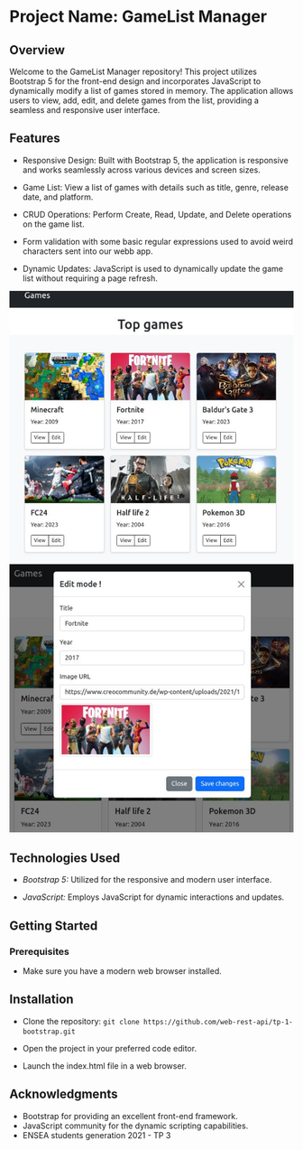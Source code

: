 # Project Name: GameList Manager

## Overview

Welcome to the GameList Manager repository! This project utilizes Bootstrap 5 for the front-end design and incorporates JavaScript to dynamically modify a list of games stored in memory. The application allows users to view, add, edit, and delete games from the list, providing a seamless and responsive user interface.

## Features

- Responsive Design: Built with Bootstrap 5, the application is responsive and works seamlessly across various devices and screen sizes.

- Game List: View a list of games with details such as title, genre, release date, and platform.

- CRUD Operations: Perform Create, Read, Update, and Delete operations on the game list.

- Form validation with some basic regular expressions used to avoid weird characters sent into our webb app.

- Dynamic Updates: JavaScript is used to dynamically update the game list without requiring a page refresh.

![Game manager](screenshot.jpg)
![Game manager](screenshot-2.jpg)

## Technologies Used

- _Bootstrap 5:_ Utilized for the responsive and modern user interface.

- _JavaScript:_ Employs JavaScript for dynamic interactions and updates.

## Getting Started

### Prerequisites

- Make sure you have a modern web browser installed.

## Installation

- Clone the repository:
  `git clone https://github.com/web-rest-api/tp-1-bootstrap.git`
- Open the project in your preferred code editor.

- Launch the index.html file in a web browser.

## Acknowledgments

- Bootstrap for providing an excellent front-end framework.
- JavaScript community for the dynamic scripting capabilities.
- ENSEA students generation 2021 - TP 3
